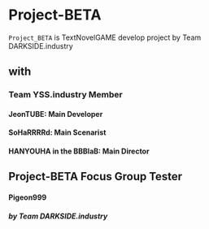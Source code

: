 # Project-BETA

`Project_BETA` is TextNovelGAME develop project by Team DARKSIDE.industry  

## with
### Team YSS.industry Member
 #### JeonTUBE: Main Developer
 #### SoHaRRRRd: Main Scenarist
 #### HANYOUHA in the BBBlaB: Main Director  
 
 ## Project-BETA Focus Group Tester
  #### Pigeon999



##### by Team DARKSIDE.industry
